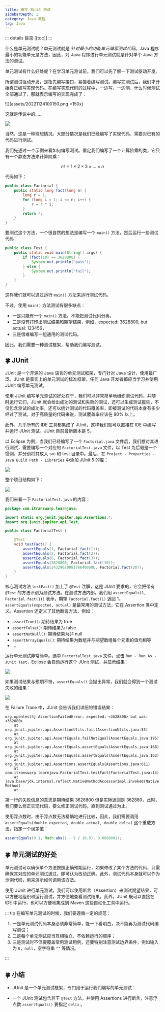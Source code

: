 ```yaml
---
title: 编写 JUnit 测试
sidebarDepth: 1
category: Java 教程
tag: Java
---
```


::: details 目录
[[toc]]
:::

什么是单元测试呢？单元测试就是 _针对最小的功能单元编写测试代码_。Java 程序最小的功能单元是方法，因此，对 Java 程序进行单元测试就是针对单个 Java 方法的测试。

单元测试有什么好处呢？在学习单元测试前，我们可以先了解一下测试驱动开发。

所谓测试驱动开发，是指先编写接口，紧接着编写测试。编写完测试后，我们才开始真正编写实现代码。在编写实现代码的过程中，一边写，一边测，什么时候测试全部通过了，那就表示编写的实现完成了：

![](assets/20221124100150.png =150x)

这就是传说中的……

![](assets/20221124100203.png)

当然，这是一种理想情况。大部分情况是我们已经编写了实现代码，需要对已有的代码进行测试。

我们先通过一个示例来看如何编写测试。假定我们编写了一个计算阶乘的类，它只有一个静态方法来计算阶乘：

$$n!=1×2×3×...×n$$

代码如下：

```java
public class Factorial {
    public static long fact(long n) {
        long r = 1;
        for (long i = 1; i <= n; i++) {
            r = r * i;
        }
        return r;
    }
}
```

要测试这个方法，一个很自然的想法是编写一个 `main()` 方法，然后运行一些测试代码：

```java
public class Test {
    public static void main(String[] args) {
        if (fact(10) == 3628800) {
            System.out.println("pass");
        } else {
            System.out.println("fail");
        }
    }
}
```

这样我们就可以通过运行 `main()` 方法来运行测试代码。

不过，使用 `main()` 方法测试有很多缺点：

- 一是只能有一个 `main()` 方法，不能把测试代码分离，
- 二是没有打印出测试结果和期望结果，例如，expected: 3628800, but actual: 123456，
- 三是很难编写一组通用的测试代码。

因此，我们需要一种测试框架，帮助我们编写测试。

## 🍀 JUnit

JUnit 是一个开源的 Java 语言的单元测试框架，专门针对 Java 设计，使用最广泛。JUnit 是事实上的单元测试的标准框架，任何 Java 开发者都应当学习并使用 JUnit 编写单元测试。

使用 JUnit 编写单元测试的好处在于，我们可以非常简单地组织测试代码，并随时运行它们，JUnit 就会给出成功的测试和失败的测试，还可以生成测试报告，不仅包含测试的成功率，还可以统计测试的代码覆盖率，即被测试的代码本身有多少经过了测试。对于高质量的代码来说，测试覆盖率应该在 80% 以上。

此外，几乎所有的 IDE 工具都集成了 JUnit，这样我们就可以直接在 IDE 中编写并运行 JUnit 测试。JUnit 目前最新版本是 5。

以 Eclipse 为例，当我们已经编写了一个 `Factorial.java` 文件后，我们想对其进行测试，需要编写一个对应的 `FactorialTest.java` 文件，以 Test 为后缀是一个惯例，并分别将其放入 src 和 test 目录中。最后，在 `Project - Properties - Java Build Path - Libraries` 中添加 JUnit 5 的库：

![](assets/20221124100344.png)

整个项目结构如下：

![](assets/20221124100359.png)

我们来看一下 `FactorialTest.java` 的内容：

```java
package com.itranswarp.learnjava;

import static org.junit.jupiter.api.Assertions.*;
import org.junit.jupiter.api.Test;

public class FactorialTest {

    @Test
    void testFact() {
        assertEquals(1, Factorial.fact(1));
        assertEquals(2, Factorial.fact(2));
        assertEquals(6, Factorial.fact(3));
        assertEquals(3628800, Factorial.fact(10));
        assertEquals(2432902008176640000L, Factorial.fact(20));
    }
}
```

核心测试方法 `testFact()` 加上了 `@Test` 注解，这是 JUnit 要求的，它会把带有 `@Test` 的方法识别为测试方法。在测试方法内部，我们用 `assertEquals(1, Factorial.fact(1))` 表示，期望 `Factorial.fact(1)` 返回 1。`assertEquals(expected, actual)` 是最常用的测试方法，它在 Assertion 类中定义。Assertion 还定义了其他断言方法，例如：

- `assertTrue()`: 期待结果为 true
- `assertFalse()`: 期待结果为 false
- `assertNotNull()`: 期待结果为非 null
- `assertArrayEquals()`: 期待结果为数组并与期望数组每个元素的值均相等
- ...

运行单元测试非常简单。选中 `FactorialTest.java` 文件，点击 `Run - Run As - JUnit Test`，Eclipse 会自动运行这个 JUnit 测试，并显示结果：

![](assets/20221124100439.png)

如果测试结果与预期不符，`assertEquals()` 会抛出异常，我们就会得到一个测试失败的结果：

![](assets/20221124100448.png)

在 Failure Trace 中，JUnit 会告诉我们详细的错误结果：

```error
org.opentest4j.AssertionFailedError: expected: <3628800> but was: <362880>
	at org.junit.jupiter.api.AssertionUtils.fail(AssertionUtils.java:55)
	at org.junit.jupiter.api.AssertEquals.failNotEqual(AssertEquals.java:195)
	at org.junit.jupiter.api.AssertEquals.assertEquals(AssertEquals.java:168)
	at org.junit.jupiter.api.AssertEquals.assertEquals(AssertEquals.java:163)
	at org.junit.jupiter.api.Assertions.assertEquals(Assertions.java:611)
	at com.itranswarp.learnjava.FactorialTest.testFact(FactorialTest.java:14)
	at java.base/jdk.internal.reflect.NativeMethodAccessorImpl.invoke0(Native Method)
	at ...
```

第一行的失败信息的意思是期待结果 3628800 但是实际返回是 362880，此时，我们要么修正实现代码，要么修正测试代码，直到测试通过为止。

使用浮点数时，由于浮点数无法精确地进行比较，因此，我们需要调用 `assertEquals(double expected, double actual, double delta)` 这个重载方法，指定一个误差值：

```java
assertEquals(0.1, Math.abs(1 - 9 / 10.0), 0.0000001);
```

## 🍀 单元测试的好处

单元测试可以确保单个方法按照正确预期运行，如果修改了某个方法的代码，只需确保其对应的单元测试通过，即可认为改动正确。此外，测试代码本身就可以作为示例代码，用来演示如何调用该方法。

使用 JUnit 进行单元测试，我们可以使用断言（Assertion）来测试期望结果，可以方便地组织和运行测试，并方便地查看测试结果。此外，JUnit 既可以直接在 IDE 中运行，也可以方便地集成到 Maven 这些自动化工具中运行。

::: tip
在编写单元测试的时候，我们要遵循一定的规范：

1. 一是单元测试代码本身必须非常简单，能一下看明白，决不能再为测试代码编写测试；
2. 二是每个单元测试应当互相独立，不依赖运行的顺序；
3. 三是测试时不但要覆盖常用测试用例，还要特别注意测试边界条件，例如输入为 `0`，`null`，空字符串 `""` 等情况。

:::

## 🍀 小结

- JUnit 是一个单元测试框架，专门用于运行我们编写的单元测试：

- 一个 JUnit 测试包含若干 `@Test` 方法，并使用 Assertions 进行断言，注意浮点数 `assertEquals()` 要指定 `delta` 。
